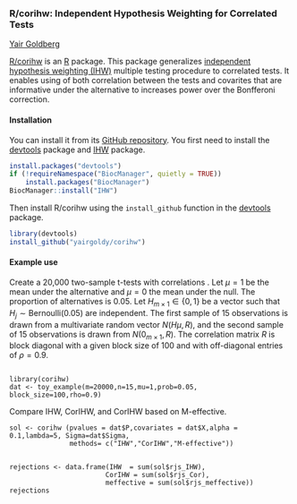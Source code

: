 ### R/corihw: Independent Hypothesis Weighting for Correlated Tests


[Yair Goldberg](https://yairgo.net.technion.ac.il/)

[R/corihw](https://github.com/yairgoldy/corihw) is an [R](https:/www.r-project.org) package. This package generalizes [independent hypothesis weighting (IHW)](https://bioconductor.org/packages/release/bioc/html/IHW.html)  multiple testing procedure to correlated tests. It enables using of both correlation between the tests and covarites that are informative under the alternative to increases power over the Bonfferoni correction. 

#### Installation

You can install it from its [GitHub repository](https://github.com/yairgoldy/corihw). You first need to install the [devtools](https://github.com/hadley/devtools) package and [IHW](http://bioconductor.org/packages/release/bioc/html/IHW.html) package.

```r
install.packages("devtools")
if (!requireNamespace("BiocManager", quietly = TRUE))
    install.packages("BiocManager")
BiocManager::install("IHW")
```

Then install R/corihw using the `install_github` function in the
[devtools](https://github.com/hadley/devtools) package.

```r
library(devtools)
install_github("yairgoldy/corihw")
```

#### Example use

Create a 20,000 two-sample t-tests with correlations . Let $\mu=1$ be the mean under the alternative and $\mu=0$ the mean under the null. The proportion of alternatives is 0.05. Let $H_{m\times 1}\in\{0,1\}$ be a vector such that $H_j\sim \text{Bernoulli}(0.05)$ are independent. The first sample of
$15$ observations is drawn from a multivariate random vector $N(H\mu,R)$, and the second sample of $15$ observations is drawn from  $N(0_{m\times 1},R)$. The correlation matrix $R$ is block diagonal with a given block size of 100 and with off-diagonal entries of $\rho=0.9$. 


```{r}

library(corihw)
dat <- toy_example(m=20000,n=15,mu=1,prob=0.05, block_size=100,rho=0.9)

```

Compare IHW, CorIHW, and CorIHW based on M-effective.
```{r}
sol <- corihw (pvalues = dat$P,covariates = dat$X,alpha = 0.1,lambda=5, Sigma=dat$Sigma,
               methods= c("IHW","CorIHW","M-effective"))


rejections <- data.frame(IHW  = sum(sol$rjs_IHW),
                        CorIHW = sum(sol$rjs_Cor),
                        meffective = sum(sol$rjs_meffective))
rejections


```



